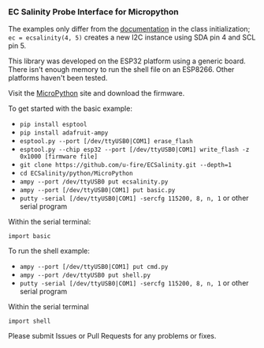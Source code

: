 ### EC Salinity Probe Interface for Micropython

The examples only differ from the [documentation](http://ufire.co/ECSalinity/) in the class initialization; `ec = ecsalinity(4, 5)` creates a new I2C instance using SDA pin 4 and SCL pin 5.

This library was developed on the ESP32 platform using a generic board. There isn't enough memory to run the shell file on an ESP8266. Other platforms haven't been tested.

Visit the [MicroPython](http://micropython.org/download) site and download the firmware.

To get started with the basic example:

- `pip install esptool`
- `pip install adafruit-ampy`
- `esptool.py --port [/dev/ttyUSB0|COM1] erase_flash`
- `esptool.py --chip esp32 --port [/dev/ttyUSB0|COM1] write_flash -z 0x1000 [firmware file]`
- `git clone https://github.com/u-fire/ECSalinity.git --depth=1`
- `cd ECSalinity/python/MicroPython`
- `ampy --port /dev/ttyUSB0 put ecsalinity.py`
- `ampy --port [/dev/ttyUSB0|COM1] put basic.py`
- `putty -serial [/dev/ttyUSB0|COM1] -sercfg 115200, 8, n, 1` or other serial program

Within the serial terminal:

`import basic`

To run the shell example:

- `ampy --port [/dev/ttyUSB0|COM1] put cmd.py`
- `ampy --port /dev/ttyUSB0 put shell.py`
- `putty -serial [/dev/ttyUSB0|COM1] -sercfg 115200, 8, n, 1` or other serial program

Within the serial terminal

`import shell`

Please submit Issues or Pull Requests for any problems or fixes.
